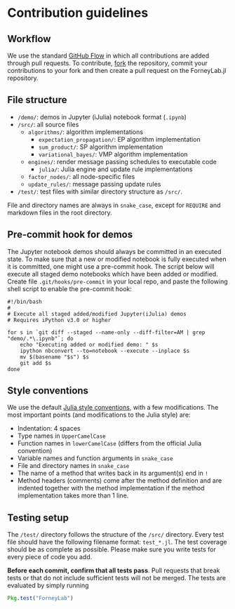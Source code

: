 Contribution guidelines
=======================


Workflow
--------

We use the standard [GitHub Flow](https://guides.github.com/introduction/flow/) in which all contributions are added through pull requests. To contribute, [fork](https://guides.github.com/activities/forking/) the repository, commit your contributions to your fork and then create a pull request on the ForneyLab.jl repository.


File structure
--------------
- `/demo/`: demos in Jupyter (iJulia) notebook format (`.ipynb`)
- `/src/`: all source files
    + `algorithms/`: algorithm implementations
        * `expectation_propagation/`: EP algorithm implementation
        * `sum_product/`: SP algorithm implementation
        * `variational_bayes/`: VMP algorithm implementation
    + `engines/`: render message passing schedules to executable code
        * `julia/`: Julia engine and update rule implementations
    + `factor_nodes/`: all node-specific files
    + `update_rules/`: message passing update rules
- `/test/`: test files with similar directory structure as `/src/`.

File and directory names are always in `snake_case`, except for `REQUIRE` and markdown files in the root directory.


Pre-commit hook for demos
-------------------------

The Jupyter notebook demos should always be committed in an executed state. To make sure that a new or modified notebook is fully executed when it is committed, one might use a pre-commit hook. The script below will execute all staged demo notebooks which have been added or modified. Create file `.git/hooks/pre-commit` in your local repo, and paste the following shell script to enable the pre-commit hook:

```
#!/bin/bash
#
# Execute all staged added/modified Jupyter(iJulia) demos
# Requires iPython v3.0 or higher

for s in `git diff --staged --name-only --diff-filter=AM | grep "demo/.*\.ipynb"`; do
    echo "Executing added or modified demo: " $s
    ipython nbconvert --to=notebook --execute --inplace $s
    mv $(basename "$s") $s
    git add $s
done
```


Style conventions
-----------------
We use the default [Julia style conventions](http://julia.readthedocs.org/en/latest/manual/style-guide/), with a few modifications. The most important points (and modifications to the Julia style) are:

- Indentation: 4 spaces
- Type names in `UpperCamelCase`
- Function names in `lowerCamelCase` (differs from the official Julia convention)
- Variable names and function arguments in `snake_case`
- File and directory names in `snake_case`
- The name of a method that writes back in its argument(s) end in `!`
- Method headers (comments) come after the method definition and are indented together with the method implementation if the method implementation takes more than 1 line.


Testing setup
-------------
The `/test/` directory follows the structure of the `/src/` directory. Every test file should have the following filename format: `test_*.jl`.
The test coverage should be as complete as possible. Please make sure you write tests for every piece of code you add.

**Before each commit, confirm that all tests pass**. Pull requests that break tests or that do not include sufficient tests will not be merged. The tests are evaluated by simply running

```jl
Pkg.test("ForneyLab")
```